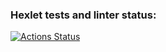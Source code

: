 ### Hexlet tests and linter status:
[![Actions Status](https://github.com/velesfight/frontend-project-11/workflows/hexlet-check/badge.svg)](https://github.com/velesfight/frontend-project-11/actions)